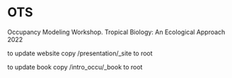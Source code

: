 # OTS
 Occupancy Modeling Workshop. Tropical Biology: An Ecological Approach 2022

to update website copy /presentation/_site to root

to update book copy /intro_occu/_book to root
